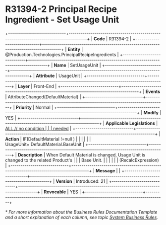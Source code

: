 ﻿---
erp.type: front-end-business-rule
erp.entity: Production.Technologies.PrincipalRecipeIngredients
---

# R31394-2 Principal Recipe Ingredient - Set Usage Unit
+-----------------------------+---------------------------------------------------------------------------------------+
| **Code**                    | R31394-2                                                                              |
+-----------------------------+---------------------------------------------------------------------------------------+
| **Entity**                  | @Production.Technologies.PrincipalRecipeIngredients                                                             |
+-----------------------------+---------------------------------------------------------------------------------------+
| **Name**                    | SetUsageUnit                                                                          |
+-----------------------------+---------------------------------------------------------------------------------------+
| **Attribute**               | UsageUnit                                                                             |
+-----------------------------+---------------------------------------------------------------------------------------+
| **Layer**                   | Front-End                                                                             |
+-----------------------------+---------------------------------------------------------------------------------------+
| **Events**                  | AttributeChanged(DefaultMaterial)                                                     |
+-----------------------------+---------------------------------------------------------------------------------------+
| **Priority**                | Normal                                                                                |
+-----------------------------+---------------------------------------------------------------------------------------+
| **Modify**                  | YES                                                                                   |
+-----------------------------+---------------------------------------------------------------------------------------+
| **Applicable Legislations** | [ALL // no condition                                                                  |
|                             | needed](https://confluence.erp.net/display/techdoc/Country+Specific+Functionality)    |
+-----------------------------+---------------------------------------------------------------------------------------+
| **Action**                  | IF(DefaultMaterial !=null )                                                           |
|                             |                                                                                       |
|                             | UsageUnit= DefaultMaterial.BaseUnit                                                   |
+-----------------------------+---------------------------------------------------------------------------------------+
| **Description**             | When Default Material is changed, Usage Unit is changed to the related Product\'s     |
|                             | Base Unit.                                                                            |
|                             |                                                                                       |
|                             | (RecalcExpression)                                                                    |
+-----------------------------+---------------------------------------------------------------------------------------+
| **Message**                 |                                                                                       |
+-----------------------------+---------------------------------------------------------------------------------------+
| **Version**                 | Introduced: 21                                                                        |
+-----------------------------+---------------------------------------------------------------------------------------+
| **Revocable**               | YES                                                                                   |
+-----------------------------+---------------------------------------------------------------------------------------+

*\* For more information about the Business Rules Documentation Template and a short explanation of each column, see
topic [System Business Rules](../templates/template-description-system-business-rules.md).*

  

  
